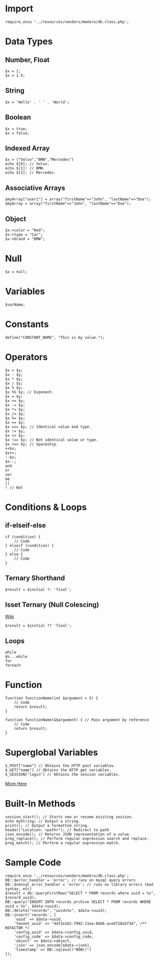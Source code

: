 # Import
	require_once '../resources/vendors/meekro/db.class.php';

# Data Types
## Number, Float
	$x = 1;
	$x = 1.5;


## String
	$x = 'Hello' . ' ' . 'World';

## Boolean
	$x = true;
	$x = false;

## Indexed Array
	$x = ("Volvo","BMW","Mercedes")
	echo $[0]; // Volvo.
	echo $[1]: // BMW.
	echo $[2]: // Mercedes.

## Associative Arrays
	$myArray["user1"] = array("firstName"=>"John", "lastName"=>"Doe");
	$myArray = array("firstName"=>"John", "lastName"=>"Doe");

## Object
	$x->color = "Red";
	$x->type = "Car";
	$x->brand = "BMW";

# Null
	$x = null;

# Variables
	$varName;

# Constants
	define("CONSTANT_NAME", "This is my value.");

# Operators
	$x + $y;
	$x - $y;
	$x * $y;
	$x / $y;
	$x % $y;
	$x %% $y; // Exponent.
	$x = $y;
	$x += $y;
	$x -= $y;
	$x *= $y;
	$x /= $y;
	$x %= $y;
	$x == $y;
	$x === $y; // Identical value and type.
	$x != $y;
	$x <> $y;
	$x !== $y; // Not identical value or type.
	$x <=> $y; // Spaceship.
	++$x;
	$x++;
	--$x;
	$x--;
	and
	or
	xor
	&&
	||
	! // Not

# Conditions & Loops
## if-elseif-else
	if (condition) {
		// Code
	} elseif (condition) {
		// Code
	} else {
		// Code
	}

## Ternary Shorthand
	$result = $initial ?: 'final';

## Isset Ternary (Null Colescing)
[Wiki](https://wiki.php.net/rfc/isset_ternary#vote)

	$result = $initial ?? 'final';

## Loops
	while
	do...while
	for
	foreach

# Function
	function functionName(int $argument = 5) {
		// Code
		return $result;
	}

	function functionName(&$argument) { // Pass argument by reference
		// Code
		return $result;
	}

# Superglobal Variables

	$_POST["name"] // Obtains the HTTP post variables.
	$_GET["name"] // Obtains the HTTP get variables.
	$_SESSION["login"] // Obtains the session variables.

[More Here](https://www.w3schools.com/php/php_superglobals.asp)

# Built-In Methods

	session_start(); // Starts new or resume existing session.
	echo myString; // Output a string.
	print(); // Output a formatted string.
	header("Location: <path>"); // Redirect to path
	json_encode(); // Returns JSON representation of a value.
	preg_replace(); // Perform regular expression search and replace.
	preg_match(); // Perform a regular expression match.


# Sample Code
	require_once '../resources/vendors/meekro/db.class.php';
	DB::$error_handler = 'error'; // runs on mysql query errors
	DB::$nonsql_error_handler = 'error'; // runs on library errors (bad syntax, etc)
	$result = db::queryFirstRow("SELECT * FROM records where uuid = %s", $record_uuid);
	DB::query("INSERT INTO records_archive SELECT * FROM records WHERE uuid = %s", $data->uuid);
	DB::delete("records", "uuid=%s", $data->uuid);
	DB::insert('records', [
		'uuid' => $data->uuid,
		'tenant_uuid' => "44f2e162-7992-11ea-8bb6-ace4718a5f3d", /** REFACTOR */
		'config_uuid' => $data->config_uuid,
		'config_code' => $data->config_code,
		'object' => $data->object,
		'json' => json_encode($data->json),
		'timestamp' => DB::sqleval("NOW()")
	]);

